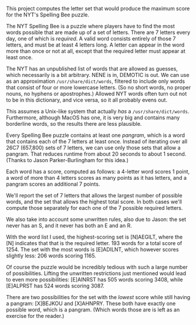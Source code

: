 This project computes the letter set that would produce the maximum score for the NYT's Spelling Bee
puzzle.

The NYT Spelling Bee is a puzzle where players have to find the most words possible that are made
up of a set of letters. There are 7 letters every day, one of which is *required*. A valid word
consists entirely of those 7 letters, and must be at least 4 letters long. A letter can appear in
the word more than once or not at all, except that the required letter must appear at least once.

The NYT has an unpublished list of words that are allowed as guesses, which necessarily is a bit
arbitrary. NENE is in, DEMOTIC is out. We can use as an approximation `/usr/share/dict/words`,
filtered to include only words that consist of four or more lowercase letters. (So no short words,
no proper nouns, no hyphens or apostrophes.) Allowed NYT words often turn out not to be in this
dictionary, and vice versa, so it all probably evens out.

This assumes a Unix-like system that actually *has* a `/usr/share/dict/words`. Furthermore, although
MacOS has one, it is very big and contains many borderline words, so the results there are less
plausible.

Every Spelling Bee puzzle contains at least one *pangram*, which is a word that contains each of the
7 letters at least once. Instead of iterating over all 26C7 (657,800) sets of 7 letters, we can use
only those sets that allow a pangram. That reduces runtime from about 20 seconds to about 1 second.
(Thanks to Jason Parker-Burlingham for this idea.)

Each word has a score, computed as follows: a 4-letter word scores 1 point, a word of more than 4
letters scores as many points as it has letters, and a pangram scores an additional 7 points.

We'll report the set of 7 letters that allows the largest number of possible words, and the set that
allows the highest total score. In both cases we'll compute those separately for each one of the 7
possible required letters.

We also take into account some unwritten rules, also due to Jason: the set never has an S, and it
never has both an E and an R.

With the word list I used, the highest-scoring set is [N]AEGILT, where the [N] indicates that
that is the required letter. 193 words for a total score of 1254. The set with the most words is
[E]ADILNT, which however scores slightly less: 206 words scoring 1165.

Of course the puzzle would be incredibly tedious with such a large number of possibilities. Lifting
the unwritten restrictions just mentioned would lead to even more possibilities: [E]AINRST has 505
words scoring 3408, while [E]ALPRST has 524 words scoring 3087.

There are two possibilities for the set with the *lowest* score while still having a pangram:
[X]BEJKOU and [X]AHNPRY. These both have exactly one possible word, which is a pangram. (Which words
those are is left as an exercise for the reader.)
